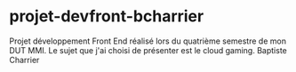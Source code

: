 # projet-devfront-bcharrier
Projet développement Front End réalisé lors du quatrième semestre de mon DUT MMI. Le sujet que j'ai choisi de présenter est le cloud gaming. Baptiste Charrier
